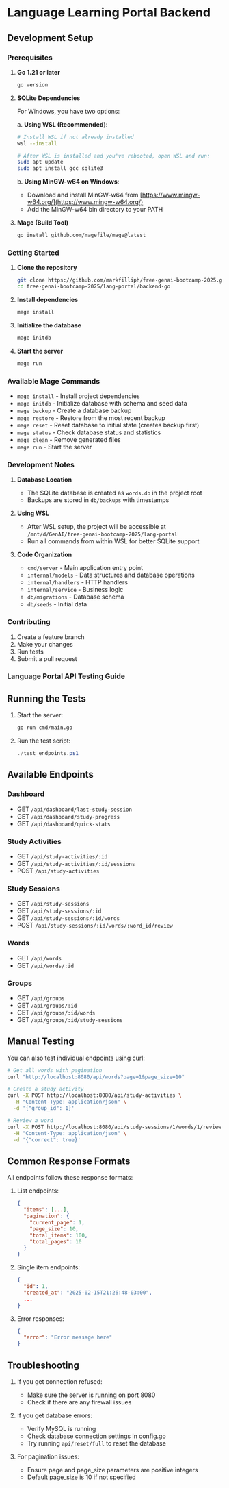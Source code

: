 # Language Learning Portal Backend

## Development Setup

### Prerequisites

1. **Go 1.21 or later**
   ```bash
   go version
   ```

2. **SQLite Dependencies**
   
   For Windows, you have two options:

   a. **Using WSL (Recommended)**:
   ```bash
   # Install WSL if not already installed
   wsl --install

   # After WSL is installed and you've rebooted, open WSL and run:
   sudo apt update
   sudo apt install gcc sqlite3
   ```

   b. **Using MinGW-w64 on Windows**:
   - Download and install MinGW-w64 from [https://www.mingw-w64.org/](https://www.mingw-w64.org/)
   - Add the MinGW-w64 bin directory to your PATH

3. **Mage (Build Tool)**
   ```bash
   go install github.com/magefile/mage@latest
   ```

### Getting Started

1. **Clone the repository**
   ```bash
   git clone https://github.com/markfilliph/free-genai-bootcamp-2025.git
   cd free-genai-bootcamp-2025/lang-portal/backend-go
   ```

2. **Install dependencies**
   ```bash
   mage install
   ```

3. **Initialize the database**
   ```bash
   mage initdb
   ```

4. **Start the server**
   ```bash
   mage run
   ```

### Available Mage Commands

- `mage install` - Install project dependencies
- `mage initdb` - Initialize database with schema and seed data
- `mage backup` - Create a database backup
- `mage restore` - Restore from the most recent backup
- `mage reset` - Reset database to initial state (creates backup first)
- `mage status` - Check database status and statistics
- `mage clean` - Remove generated files
- `mage run` - Start the server

### Development Notes

1. **Database Location**
   - The SQLite database is created as `words.db` in the project root
   - Backups are stored in `db/backups` with timestamps

2. **Using WSL**
   - After WSL setup, the project will be accessible at `/mnt/d/GenAI/free-genai-bootcamp-2025/lang-portal`
   - Run all commands from within WSL for better SQLite support

3. **Code Organization**
   - `cmd/server` - Main application entry point
   - `internal/models` - Data structures and database operations
   - `internal/handlers` - HTTP handlers
   - `internal/service` - Business logic
   - `db/migrations` - Database schema
   - `db/seeds` - Initial data

### Contributing

1. Create a feature branch
2. Make your changes
3. Run tests
4. Submit a pull request

### Language Portal API Testing Guide

## Running the Tests

1. Start the server:
   ```bash
   go run cmd/main.go
   ```

2. Run the test script:
   ```powershell
   ./test_endpoints.ps1
   ```

## Available Endpoints

### Dashboard
- GET `/api/dashboard/last-study-session`
- GET `/api/dashboard/study-progress`
- GET `/api/dashboard/quick-stats`

### Study Activities
- GET `/api/study-activities/:id`
- GET `/api/study-activities/:id/sessions`
- POST `/api/study-activities`

### Study Sessions
- GET `/api/study-sessions`
- GET `/api/study-sessions/:id`
- GET `/api/study-sessions/:id/words`
- POST `/api/study-sessions/:id/words/:word_id/review`

### Words
- GET `/api/words`
- GET `/api/words/:id`

### Groups
- GET `/api/groups`
- GET `/api/groups/:id`
- GET `/api/groups/:id/words`
- GET `/api/groups/:id/study-sessions`

## Manual Testing

You can also test individual endpoints using curl:

```bash
# Get all words with pagination
curl "http://localhost:8080/api/words?page=1&page_size=10"

# Create a study activity
curl -X POST http://localhost:8080/api/study-activities \
  -H "Content-Type: application/json" \
  -d '{"group_id": 1}'

# Review a word
curl -X POST http://localhost:8080/api/study-sessions/1/words/1/review \
  -H "Content-Type: application/json" \
  -d '{"correct": true}'
```

## Common Response Formats

All endpoints follow these response formats:

1. List endpoints:
   ```json
   {
     "items": [...],
     "pagination": {
       "current_page": 1,
       "page_size": 10,
       "total_items": 100,
       "total_pages": 10
     }
   }
   ```

2. Single item endpoints:
   ```json
   {
     "id": 1,
     "created_at": "2025-02-15T21:26:48-03:00",
     ...
   }
   ```

3. Error responses:
   ```json
   {
     "error": "Error message here"
   }
   ```

## Troubleshooting

1. If you get connection refused:
   - Make sure the server is running on port 8080
   - Check if there are any firewall issues

2. If you get database errors:
   - Verify MySQL is running
   - Check database connection settings in config.go
   - Try running `api/reset/full` to reset the database

3. For pagination issues:
   - Ensure page and page_size parameters are positive integers
   - Default page_size is 10 if not specified

